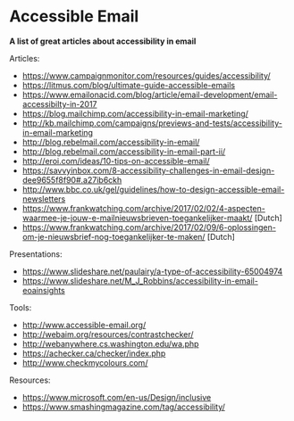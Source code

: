 # Accessible Email
**A list of great articles about accessibility in email**

Articles:
* https://www.campaignmonitor.com/resources/guides/accessibility/
* https://litmus.com/blog/ultimate-guide-accessible-emails
* https://www.emailonacid.com/blog/article/email-development/email-accessibilty-in-2017
* https://blog.mailchimp.com/accessibility-in-email-marketing/
* http://kb.mailchimp.com/campaigns/previews-and-tests/accessibility-in-email-marketing
* http://blog.rebelmail.com/accessibility-in-email/
* http://blog.rebelmail.com/accessibility-in-email-part-ii/
* http://eroi.com/ideas/10-tips-on-accessible-email/
* https://savvyinbox.com/8-accessibility-challenges-in-email-design-dee9655f8f90#.a27ib6ckh
* http://www.bbc.co.uk/gel/guidelines/how-to-design-accessible-email-newsletters
* https://www.frankwatching.com/archive/2017/02/02/4-aspecten-waarmee-je-jouw-e-mailnieuwsbrieven-toegankelijker-maakt/ [Dutch]
* https://www.frankwatching.com/archive/2017/02/09/6-oplossingen-om-je-nieuwsbrief-nog-toegankelijker-te-maken/ [Dutch]

Presentations:
* https://www.slideshare.net/paulairy/a-type-of-accessibility-65004974
* https://www.slideshare.net/M_J_Robbins/accessibility-in-email-eoainsights

Tools:
* http://www.accessible-email.org/
* http://webaim.org/resources/contrastchecker/
* http://webanywhere.cs.washington.edu/wa.php
* https://achecker.ca/checker/index.php
* http://www.checkmycolours.com/

Resources:
* https://www.microsoft.com/en-us/Design/inclusive
* https://www.smashingmagazine.com/tag/accessibility/
